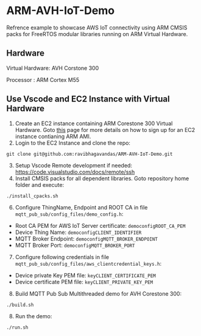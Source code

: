 # ARM-AVH-IoT-Demo
Refrence example to showcase AWS IoT connectivity using ARM CMSIS packs for FreeRTOS modular libraries running on ARM Virtual Hardware.

## Hardware

Virtual Hardware: AVH Corstone 300

Processor : ARM Cortex M55


## Use Vscode and EC2 Instance with Virtual Hardware

1. Create an EC2 instance containing ARM Corestone 300 Virtual Hardware. Goto [this](https://www.arm.com/products/development-tools/simulation/virtual-hardware) page for more details on 
how to sign up for an EC2 instance contianing ARM AMI.
2. Login to the EC2 Instance and clone the repo:
```
git clone git@github.com:ravibhagavandas/ARM-AVH-IoT-Demo.git
```
3. Setup Vscode Remote development if needed: https://code.visualstudio.com/docs/remote/ssh
4. Install CMSIS packs for all dependent libraries. Goto repository home folder and execute:
```
./install_cpacks.sh
```

6. Configure ThingName, Endpoint and ROOT CA in file `mqtt_pub_sub/config_files/demo_config.h`:
- Root CA  PEM for AWS IoT Server certificate: `democonfigROOT_CA_PEM`
- Device Thing Name: `democonfigCLIENT_IDENTIFIER`
- MQTT Broker Endpoint: `democonfigMQTT_BROKER_ENDPOINT`
- MQTT Broker Port: `democonfigMQTT_BROKER_PORT`

7. Configure following credentials in file `mqtt_pub_sub/config_files/aws_clientcredential_keys.h`:
- Device private Key PEM file: `keyCLIENT_CERTIFICATE_PEM` 
- Device certificate PEM file: `keyCLIENT_PRIVATE_KEY_PEM` 

8. Build MQTT Pub Sub Multithreaded demo for AVH Corestone 300:
```
./build.sh
```

8. Run the demo:
```
./run.sh
```
